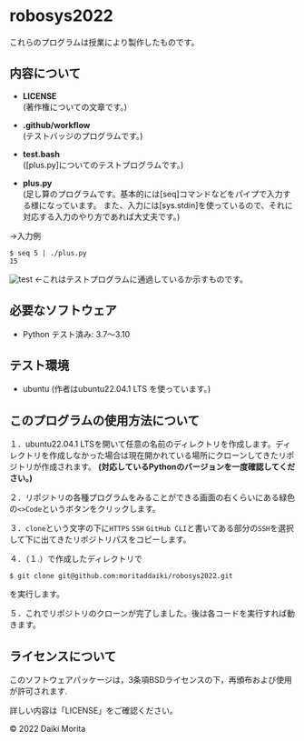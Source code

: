 # robosys2022

これらのプログラムは授業により製作したものです。



## 内容について

* **LICENSE**  
(著作権についての文章です。)

* **.github/workflow**  
(テストバッジのプログラムです。)

* **test.bash**  
([plus.py]についてのテストプログラムです。)

* **plus.py**  
(足し算のプログラムです。基本的には[seq]コマンドなどをパイプで入力する様になっています。
また、入力には[sys.stdin]を使っているので、それに対応する入力のやり方であれば大丈夫です。)

->入力例
```
$ seq 5 | ./plus.py
15
```


![test](https://github.com/moritaddaiki/robosys2022/actions/workflows/test.yml/badge.svg)
<-これはテストプログラムに通過しているか示すものです。


## 必要なソフトウェア
* Python
  テスト済み: 3.7～3.10

## テスト環境
* ubuntu
(作者はubuntu22.04.1 LTS を使っています。)


## このプログラムの使用方法について

１．ubuntu22.04.1 LTSを開いて任意の名前のディレクトリを作成します。ディレクトリを作成しなかった場合は現在開かれている場所にクローンしてきたリポジトリが作成されます。
__(対応しているPythonのバージョンを一度確認してください。)__

２．リポジトリの各種プログラムをみることができる画面の右くらいにある緑色の`<>Code`というボタンをクリックします。

３．`clone`という文字の下に`HTTPS` `SSH` `GitHub CLI`と書いてある部分の`SSH`を選択して下に出てきたリポジトリパスをコピーします。

４．（１.）で作成したディレクトリで
```
$ git clone git@github.com:moritaddaiki/robosys2022.git
```
を実行します。

５．これでリポジトリのクローンが完了しました。後は各コードを実行すれば動きます。




## ライセンスについて

このソフトウェアパッケージは，3条項BSDライセンスの下，再頒布および使用が許可されます.

詳しい内容は「LICENSE」をご確認ください。

 © 2022 Daiki Morita
